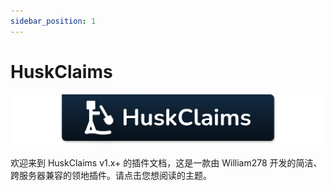 ```yaml
---
sidebar_position: 1
---
```


# HuskClaims

[![HuskClaims 横幅](_image/hc.png)](https://github.com/WiIIiam278/HuskClaims)

欢迎来到 HuskClaims v1.x+ 的插件文档，这是一款由 William278 开发的简洁、跨服务器兼容的领地插件。请点击您想阅读的主题。